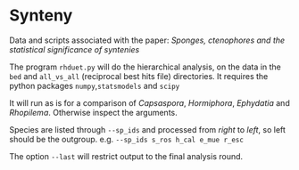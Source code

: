 
# Synteny

Data and scripts associated with the paper: *Sponges, ctenophores and the statistical significance of syntenies*

The program `rhduet.py` will do the hierarchical analysis, on the data in the
`bed` and `all_vs_all` (reciprocal best hits file) directories. It requires the
python packages `numpy`,`statsmodels` and `scipy`

It will run as is for a comparison of *Capsaspora*, *Hormiphora*, *Ephydatia* and *Rhopilema*. Otherwise
inspect the arguments. 

Species are listed through `--sp_ids` and processed from *right* to *left*, so left should be the outgroup.
e.g. `--sp_ids s_ros h_cal e_mue r_esc`

The option `--last` will restrict output to the final analysis round.